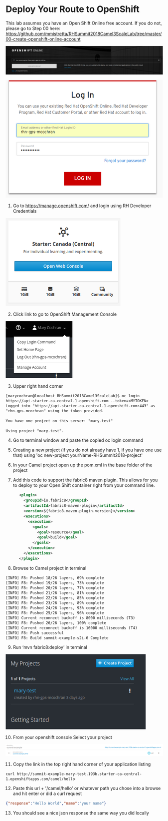 # Deploy Your Route to OpenShift

This lab assumes you have an Open Shift Online free account.  If you do not, please go to Step 00 here: https://github.com/mmistretta/RHSummit2018Camel3ScaleLab/tree/master/00-create-openshift-online-account

![openshift-online-login.png](./../images/02-lab-images/openshift-online-login.png)
        
![login-with-developer-account.png](./../images/02-lab-images/login-with-developer-account.png)

1. Go to https://manage.openshift.com/ and login using RH Developer Credentials

![open-webconsole-start.png](./../images/02-lab-images/open-webconsole-start.png)

2. Click link to go to OpenShift Management Console

![copy-login-command.png](./../images/02-lab-images/copy-login-command.png)

3. Upper right hand corner <copy login command>
  
```
[marycochran@localhost RHSummit2018Camel3ScaleLab]$ oc login https://api.starter-ca-central-1.openshift.com --token=<MYTOKEN>
Logged into "https://api.starter-ca-central-1.openshift.com:443" as "rhn-gps-mcochran" using the token provided.

You have one project on this server: "mary-test"

Using project "mary-test".
```
  
4. Go to terminal window and paste the copied oc login command

5. Creating a new project (if you do not already have 1, if you have one use that) using 'oc new-project yourName-RHSummit2018-project'
        
6. In your Camel project open up the pom.xml in the base folder of the project

7.  Add this code to support the fabric8 maven plugin. This allows for you to deploy to your Open Shift container right from your command line.

```xml
      <plugin>
        <groupId>io.fabric8</groupId>
        <artifactId>fabric8-maven-plugin</artifactId>
        <version>${fabric8.maven.plugin.version}</version>
        <executions>
          <execution>
            <goals>
              <goal>resource</goal>
              <goal>build</goal>
            </goals>
          </execution>
        </executions>
      </plugin>
```

8. Browse to Camel project in terminal
```
[INFO] F8: Pushed 18/26 layers, 69% complete
[INFO] F8: Pushed 19/26 layers, 73% complete
[INFO] F8: Pushed 20/26 layers, 77% complete
[INFO] F8: Pushed 21/26 layers, 81% complete
[INFO] F8: Pushed 22/26 layers, 85% complete
[INFO] F8: Pushed 23/26 layers, 89% complete
[INFO] F8: Pushed 24/26 layers, 93% complete
[INFO] F8: Pushed 25/26 layers, 96% complete
[INFO] Current reconnect backoff is 8000 milliseconds (T3)
[INFO] F8: Pushed 26/26 layers, 100% complete
[INFO] Current reconnect backoff is 16000 milliseconds (T4)
[INFO] F8: Push successful
[INFO] F8: Build summit-example-s2i-6 Complete
```

9. Run ‘mvn fabric8:deploy’ in terminal 

![3scale-select-project.png](./../images/02-lab-images/3scale-select-project.png)

10. From your openshift console Select your project

![3scale-click-link.png](./../images/02-lab-images/3scale-click-link.png)

11. Copy the link in the top right hand corner of your application listing

```
curl http://summit-example-mary-test.193b.starter-ca-central-1.openshiftapps.com/camel/hello
```

12. Paste this url + '/camel/hello' or whatever path you chose into a browse and hit enter or did a curl request
```json
{"response":"Hello World","name":"your name"}
```
13. You should see a nice json response the same way you did locally
